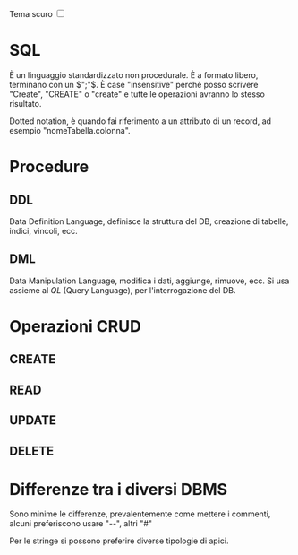 <link rel="stylesheet" href="../style.css">

<label style="" for="tema-scuro">Tema scuro
    <input type="checkbox" id="tema-scuro"></input>
</label>

# SQL

È un linguaggio standardizzato non procedurale.
È a formato libero, terminano con un $";"$.
È case "insensitive" perchè posso scrivere "Create", "CREATE" o "create" e tutte le operazioni avranno lo stesso risultato.

Dotted notation, è quando fai riferimento a un attributo di un record, ad esempio "nomeTabella.colonna".

# Procedure

## DDL

Data Definition Language, definisce la struttura del DB, creazione di tabelle, indici, vincoli, ecc.

## DML

Data Manipulation Language, modifica i dati, aggiunge, rimuove, ecc.
Si usa assieme al $QL$ (Query Language), per l'interrogazione del DB.

# Operazioni CRUD

## CREATE

## READ

## UPDATE

## DELETE

# Differenze tra i diversi DBMS

Sono minime le differenze, prevalentemente come mettere i commenti, alcuni preferiscono usare "--", altri "#"

Per le stringe si possono preferire diverse tipologie di apici.
